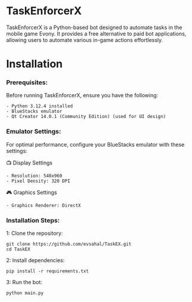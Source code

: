 # TaskEnforcerX

TaskEnforcerX is a Python-based bot designed to automate tasks in the mobile game Evony. It provides a free alternative to paid bot applications, allowing users to automate various in-game actions effortlessly.

# Installation

### Prerequisites:

  Before running TaskEnforcerX, ensure you have the following:
  
    - Python 3.12.4 installed
    - BlueStacks emulator
    - Qt Creator 14.0.1 (Community Edition) (used for UI design)

### Emulator Settings:

  For optimal performance, configure your BlueStacks emulator with these settings:
  
  📺 Display Settings
  
    - Resolution: 540x960
    - Pixel Density: 320 DPI
  
  🎮 Graphics Settings
  
    - Graphics Renderer: DirectX

### Installation Steps:

  1: Clone the repository:
  ```
  git clone https://github.com/evsahal/TaskEX.git
  cd TaskEX
  ```
  2: Install dependencies:
  ```
  pip install -r requirements.txt
  ```
  3: Run the bot:
  ```
  python main.py
  ```



